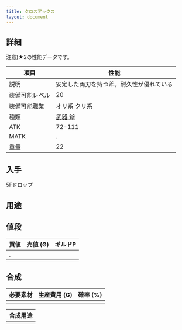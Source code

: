 ```yaml
---
title: クロスアックス
layout: document
---
```

## 詳細

注意)★2の性能データです。

|項目|性能|
|---|---|
|説明|安定した両刃を持つ斧。耐久性が優れている|
|装備可能レベル|20|
|装備可能職業|オリ系 クリ系|
|種類|[武器 斧](武器(斧))|
|ATK|72-111|
|MATK|.|
|重量|22|

## 入手

5Fドロップ

## 用途

## 値段

|買値|売値 (G)|ギルドP|
|---|---|---|
|.|||
	

## 合成

|必要素材|生産費用 (G)|確率 (%)|
|---|---|---|
||||

|合成用途|
|---|
||